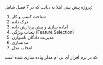 پروژه پیش بینی ابتلا به دیابت که در 7 فصل شامل:
1. شناخت کسب و کار
2. درک داده
3. آماده سازی و پیش پردازش داده
4. نتخاب ویژگی (Feature Selection)
5. مدیریت دادگان نامتوازن
6. مدلسازی
7. انتخاب مدل

که در نرم افزار آی بی ام مدلر پیاده سازی شده است.
